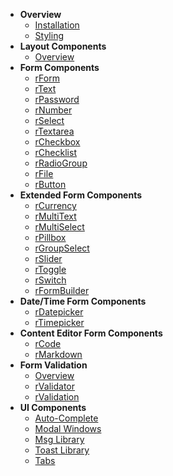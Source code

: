 * **Overview**
	* [Installation](/)
	* [Styling](Styles.md)
* **Layout Components**
	* [Overview](Layout.md)
* **Form Components**
	* [rForm](Form.md)
	* [rText](Text.md)
	* [rPassword](Password.md)
	* [rNumber](Number.md)
	* [rSelect](Select.md)
	* [rTextarea](Textarea.md)
	* [rCheckbox](Checkbox.md)
	* [rChecklist](Checklist.md)
	* [rRadioGroup](RadioGroup.md)
	* [rFile](FileInput.md)
	* [rButton](Button.md)
* **Extended Form Components**
	* [rCurrency](Currency.md)
	* [rMultiText](MultiText.md)
	* [rMultiSelect](MultiSelect.md)
	* [rPillbox](Pillbox.md)
	* [rGroupSelect](GroupSelect.md)
	* [rSlider](Slider.md)
	* [rToggle](Toggle.md)
	* [rSwitch](Switch.md)
	* [rFormBuilder](FormBuilder.md)
* **Date/Time Form Components**
	* [rDatepicker](Datepicker.md)
	* [rTimepicker](Timepicker.md)
* **Content Editor Form Components**
	* [rCode](Code.md)
	* [rMarkdown](Markdown.md)
* **Form Validation**
	* [Overview](FormValidation.md)
	* [rValidator](Validator.md)
	* [rValidation](Validation.md)
* **UI Components**
	* [Auto-Complete](Autocomplete.md)
	* [Modal Windows](Modal.md)
	* [Msg Library](Msg.md)
	* [Toast Library](Toast.md)
	* [Tabs](Tabs.md)